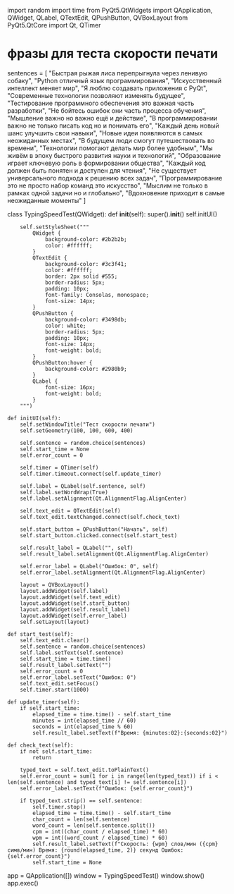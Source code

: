 import random
import time
from PyQt5.QtWidgets import QApplication, QWidget, QLabel, QTextEdit, QPushButton, QVBoxLayout
from PyQt5.QtCore import Qt, QTimer

# фразы для теста скорости печати
sentences = [
    "Быстрая рыжая лиса перепрыгнула через ленивую собаку",
    "Python отличный язык программирования",
    "Искусственный интеллект меняет мир",
    "Я люблю создавать приложения с PyQt",
    "Современные технологии позволяют изменять будущее",
    "Тестирование программного обеспечения это важная часть разработки",
    "Не бойтесь ошибок они часть процесса обучения",
    "Мышление важно но важно ещё и действие",
    "В программировании важно не только писать код но и понимать его",
    "Каждый день новый шанс улучшить свои навыки",
    "Новые идеи появляются в самых неожиданных местах",
    "В будущем люди смогут путешествовать во времени", 
    "Технологии помогают делать мир более удобным",
    "Мы живём в эпоху быстрого развития науки и технологий",
    "Образование играет ключевую роль в формировании общества",
    "Каждый код должен быть понятен и доступен для чтения",
    "Не существует универсального подхода к решению всех задач",
    "Программирование это не просто набор команд это искусство",
    "Мыслим не только в рамках одной задачи но и глобально",
    "Вдохновение приходит в самые неожиданные моменты"
]

class TypingSpeedTest(QWidget):
    def __init__(self):
        super().__init__()
        self.initUI()

        self.setStyleSheet("""
            QWidget {
                background-color: #2b2b2b;
                color: #ffffff;
            }
            QTextEdit {
                background-color: #3c3f41;
                color: #ffffff;
                border: 2px solid #555;
                border-radius: 5px;
                padding: 10px;
                font-family: Consolas, monospace;
                font-size: 14px;
            }
            QPushButton {
                background-color: #3498db;
                color: white;
                border-radius: 5px;
                padding: 10px;
                font-size: 14px;
                font-weight: bold;
            }
            QPushButton:hover {
                background-color: #2980b9;
            }
            QLabel {
                font-size: 16px;
                font-weight: bold;
            }
        """)

    def initUI(self):
        self.setWindowTitle("Тест скорости печати")
        self.setGeometry(100, 100, 600, 400)

        self.sentence = random.choice(sentences)
        self.start_time = None
        self.error_count = 0

        self.timer = QTimer(self)
        self.timer.timeout.connect(self.update_timer)

        self.label = QLabel(self.sentence, self)
        self.label.setWordWrap(True)
        self.label.setAlignment(Qt.AlignmentFlag.AlignCenter)

        self.text_edit = QTextEdit(self)
        self.text_edit.textChanged.connect(self.check_text)

        self.start_button = QPushButton("Начать", self)
        self.start_button.clicked.connect(self.start_test)

        self.result_label = QLabel("", self)
        self.result_label.setAlignment(Qt.AlignmentFlag.AlignCenter)
        
        self.error_label = QLabel("Ошибок: 0", self)
        self.error_label.setAlignment(Qt.AlignmentFlag.AlignCenter)

        layout = QVBoxLayout()
        layout.addWidget(self.label)
        layout.addWidget(self.text_edit)
        layout.addWidget(self.start_button)
        layout.addWidget(self.result_label)
        layout.addWidget(self.error_label)
        self.setLayout(layout)

    def start_test(self):
        self.text_edit.clear()
        self.sentence = random.choice(sentences)
        self.label.setText(self.sentence)
        self.start_time = time.time()
        self.result_label.setText("")
        self.error_count = 0
        self.error_label.setText("Ошибок: 0")
        self.text_edit.setFocus()
        self.timer.start(1000)

    def update_timer(self):
        if self.start_time:
            elapsed_time = time.time() - self.start_time
            minutes = int(elapsed_time // 60)
            seconds = int(elapsed_time % 60)
            self.result_label.setText(f"Время: {minutes:02}:{seconds:02}")

    def check_text(self):
        if not self.start_time:
            return

        typed_text = self.text_edit.toPlainText()
        self.error_count = sum(1 for i in range(len(typed_text)) if i < len(self.sentence) and typed_text[i] != self.sentence[i])
        self.error_label.setText(f"Ошибок: {self.error_count}")
        
        if typed_text.strip() == self.sentence:
            self.timer.stop()
            elapsed_time = time.time() - self.start_time
            char_count = len(self.sentence)
            word_count = len(self.sentence.split())
            cpm = int((char_count / elapsed_time) * 60)
            wpm = int((word_count / elapsed_time) * 60)
            self.result_label.setText(f"Скорость: {wpm} слов/мин ({cpm} симв/мин) Время: {round(elapsed_time, 2)} секунд Ошибок: {self.error_count}")
            self.start_time = None

app = QApplication([])
window = TypingSpeedTest()
window.show()
app.exec()
